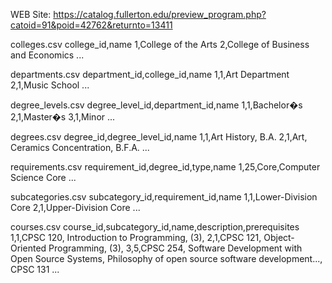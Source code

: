 WEB Site: https://catalog.fullerton.edu/preview_program.php?catoid=91&poid=42762&returnto=13411

colleges.csv
college_id,name
1,College of the Arts
2,College of Business and Economics
...

departments.csv
department_id,college_id,name
1,1,Art Department
2,1,Music School
...

degree_levels.csv
degree_level_id,department_id,name
1,1,Bachelor�s
2,1,Master�s
3,1,Minor
...

degrees.csv
degree_id,degree_level_id,name
1,1,Art History, B.A.
2,1,Art, Ceramics Concentration, B.F.A.
...

requirements.csv
requirement_id,degree_id,type,name
1,25,Core,Computer Science Core
...

subcategories.csv
subcategory_id,requirement_id,name
1,1,Lower-Division Core
2,1,Upper-Division Core
...

courses.csv
course_id,subcategory_id,name,description,prerequisites
1,1,CPSC 120, Introduction to Programming, (3),
2,1,CPSC 121, Object-Oriented Programming, (3),
3,5,CPSC 254, Software Development with Open Source Systems, Philosophy of open source software development..., CPSC 131
...
